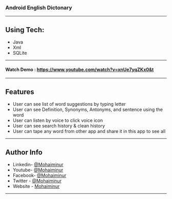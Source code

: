 
### Android English Dictonary
---
## Using Tech:
* Java
* Xml
* SQLite
---
#### Watch Demo : https://www.youtube.com/watch?v=xnUe7yqZKx0&t
---
## Features

*	User can see list of word suggestions by typing letter
*	User can see Definition, Synonyms, Antonyms, and sentence using the word
*	User can listen by voice to click voice icon
*	User can see search history & clean history
*	User can tape any word from other app and share it  in this app to see all


---


## Author Info
- Linkedin- [@Mohaiminur](https://www.linkedin.com/in/mohaiminur/)
- Youtube- [@Mohaiminur](https://www.youtube.com/channel/UC5MlwVt5vXtpHvgDHxbgqmw)
- Facebook- [@Mohaiminur](https://facebook.com/sifat404)
- Twitter - [@Mohaiminur](https://twitter.com/sifatkhan442)
- Website - [Mohaiminur](https://mohaiminur.ml)

---
